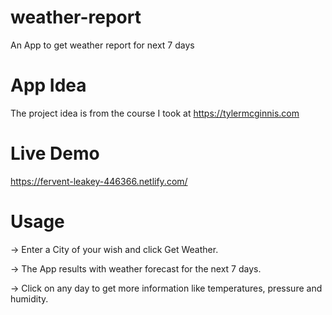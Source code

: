 # weather-report
An App to get weather report for next 7 days

# App Idea
The project idea is from the course I took at https://tylermcginnis.com

# Live Demo
https://fervent-leakey-446366.netlify.com/

# Usage
-> Enter a City of your wish and click Get Weather.

-> The App results with weather forecast for the next 7 days.

-> Click on any day to get more information like temperatures, pressure and humidity.
